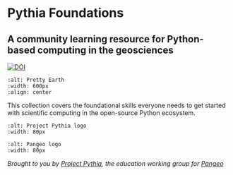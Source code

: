 # Pythia Foundations

## A community learning resource for Python-based computing in the geosciences

[![DOI](https://zenodo.org/badge/338145160.svg)](https://zenodo.org/badge/latestdoi/338145160)

```{image} images/pretty-earth.png
:alt: Pretty Earth
:width: 600px
:align: center
```

This collection covers the foundational skills everyone needs to get started with scientific computing in the open-source Python ecosystem.

```{image} images/logos/ProjectPythia_Logo_Final-01-Blue.svg
:alt: Project Pythia logo
:width: 80px
```
```{image} https://raw.githubusercontent.com/pangeo-data/pangeo/master/docs/_static/small_e_logo_cropped.png
:alt: Pangeo logo
:width: 80px
```
_Brought to you by [Project Pythia](https://projectpythia.org), the education working group for [Pangeo](https://pangeo.io)_
